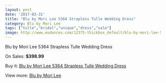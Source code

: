 ```yaml
---
layout: post
date: '2017-03-31'
title: "Blu by Mori Lee 5364 Strapless Tulle Wedding Dress"
category: Blu by Mori Lee
tags: ["tulle","bridal","unique","dress","sale"]
image: http://www.eudances.com/12375-thickbox_default/blu-by-mori-lee-5364-strapless-tulle-wedding-dress.jpg
---
```

Blu by Mori Lee 5364 Strapless Tulle Wedding Dress

On Sales: **$398.99**
<a href="https://www.eudances.com/en/blu-by-mori-lee/3837-blu-by-mori-lee-5364-strapless-tulle-wedding-dress.html"><amp-img layout="responsive" width="600" height="600" src="//www.eudances.com/12375-thickbox_default/blu-by-mori-lee-5364-strapless-tulle-wedding-dress.jpg" alt="Blu by Mori Lee 5364 Strapless Tulle Wedding Dress 0" /></a>
<a href="https://www.eudances.com/en/blu-by-mori-lee/3837-blu-by-mori-lee-5364-strapless-tulle-wedding-dress.html"><amp-img layout="responsive" width="600" height="600" src="//www.eudances.com/12379-thickbox_default/blu-by-mori-lee-5364-strapless-tulle-wedding-dress.jpg" alt="Blu by Mori Lee 5364 Strapless Tulle Wedding Dress 1" /></a>
<a href="https://www.eudances.com/en/blu-by-mori-lee/3837-blu-by-mori-lee-5364-strapless-tulle-wedding-dress.html"><amp-img layout="responsive" width="600" height="600" src="//www.eudances.com/12378-thickbox_default/blu-by-mori-lee-5364-strapless-tulle-wedding-dress.jpg" alt="Blu by Mori Lee 5364 Strapless Tulle Wedding Dress 2" /></a>
<a href="https://www.eudances.com/en/blu-by-mori-lee/3837-blu-by-mori-lee-5364-strapless-tulle-wedding-dress.html"><amp-img layout="responsive" width="600" height="600" src="//www.eudances.com/12377-thickbox_default/blu-by-mori-lee-5364-strapless-tulle-wedding-dress.jpg" alt="Blu by Mori Lee 5364 Strapless Tulle Wedding Dress 3" /></a>
<a href="https://www.eudances.com/en/blu-by-mori-lee/3837-blu-by-mori-lee-5364-strapless-tulle-wedding-dress.html"><amp-img layout="responsive" width="600" height="600" src="//www.eudances.com/12376-thickbox_default/blu-by-mori-lee-5364-strapless-tulle-wedding-dress.jpg" alt="Blu by Mori Lee 5364 Strapless Tulle Wedding Dress 4" /></a>

Buy it: [Blu by Mori Lee 5364 Strapless Tulle Wedding Dress](https://www.eudances.com/en/blu-by-mori-lee/3837-blu-by-mori-lee-5364-strapless-tulle-wedding-dress.html "Blu by Mori Lee 5364 Strapless Tulle Wedding Dress")

View more: [Blu by Mori Lee](https://www.eudances.com/en/39-blu-by-mori-lee "Blu by Mori Lee")